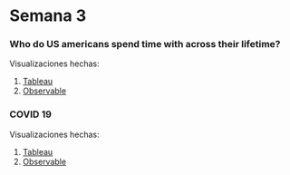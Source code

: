 # Semana 3

### Who do US americans spend time with across their lifetime?

Visualizaciones hechas:

1. [Tableau](https://biancabalzarini.github.io/infovis/s3/tableau.html)
2. [Observable](https://observablehq.com/d/ff7f901e75ec0e25)

### COVID 19

Visualizaciones hechas:

1. [Tableau](https://biancabalzarini.github.io/infovis/s3/tableau_covid.html)
2. [Observable](https://observablehq.com/d/11f4070cd63550dd)
